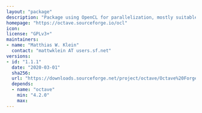 ```yaml
---
layout: "package"
description: "Package using OpenCL for parallelization, mostly suitable to Single-Instruction-Multiple-Data (SIMD) computations, selectively using available OpenCL hardware and drivers."
homepage: "https://octave.sourceforge.io/ocl"
icon:
license: "GPLv3+"
maintainers:
- name: "Matthias W. Klein"
  contact: "mattwklein AT users.sf.net"
versions:
- id: "1.1.1"
  date: "2020-03-01"
  sha256:
  url: "https://downloads.sourceforge.net/project/octave/Octave%20Forge%20Packages/Individual%20Package%20Releases/ocl-1.1.1.tar.gz"
  depends:
  - name: "octave"
    min: "4.2.0"
    max:
---
```

